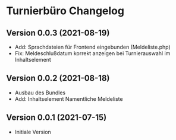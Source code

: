 # Turnierbüro Changelog

## Version 0.0.3 (2021-08-19)

* Add: Sprachdateien für Frontend eingebunden (Meldeliste.php)
* Fix: Meldeschlußdatum korrekt anzeigen bei Turnierauswahl im Inhaltselement

## Version 0.0.2 (2021-08-18)

* Ausbau des Bundles
* Add: Inhaltselement Namentliche Meldeliste

## Version 0.0.1 (2021-07-15)

* Initiale Version
